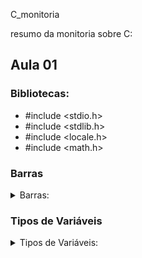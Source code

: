  C_monitoria

resumo da monitoria sobre C:

## Aula 01

### Bibliotecas:

- #include <stdio.h>
- #include <stdlib.h>
- #include <locale.h>
- #include <math.h>

### Barras

<details>
<summary>Barras:</summary>
```ruby
- \n = quebra de linha
- \t = parágrafo
- \a = alerta
```
</details>

### Tipos de Variáveis

<details>
<summary>Tipos de Variáveis:</summary>

- char = %c;
- int = %d;
- long int = %ld;
- float = %f, %2f;
- double = %if;

</details>

 
